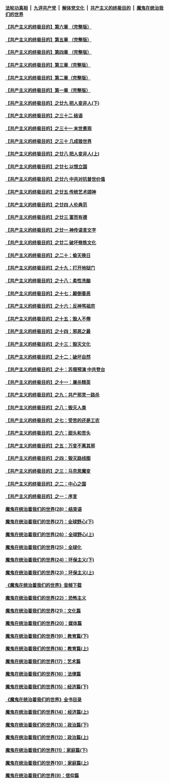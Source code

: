 

####  [法轮功真相](../../../../basic/blob/master/README.md?t=06231202) &nbsp;|&nbsp; [九评共产党](../../../../9ping.md/blob/master/README.md?t=06231202) &nbsp;|&nbsp; [解体党文化](../../../../jtdwh.md/blob/master/README.md?t=06231202)  &nbsp;|&nbsp; [共产主义的终极目的](../../../../gczydzjmd.md/blob/master/README.md?t=06231202) &nbsp;|&nbsp; [魔鬼在统治我们的世界](../../../../mgztzwmdsj.md/blob/master/README.md?t=06231202) 

#### [【共产主义的终极目的】第六章 （完整版）](../pages/nsc422/n11428913.md?t=06231202) 

#### [【共产主义的终极目的】第五章 （完整版）](../pages/nsc422/n11428912.md?t=06231202) 

#### [【共产主义的终极目的】第四章 （完整版）](../pages/nsc422/n11428907.md?t=06231202) 

#### [【共产主义的终极目的】第三章（完整版）](../pages/nsc422/n11428848.md?t=06231202) 

#### [【共产主义的终极目的】第二章（完整版）](../pages/nsc422/n11428831.md?t=06231202) 

#### [【共产主义的终极目的】第一章（完整版）](../pages/nsc422/n11417651.md?t=06231202) 

#### [【共产主义的终极目的】之廿九 把人变非人(下)](../pages/nsc422/n11344140.md?t=06231202) 

#### [【共产主义的终极目的】之三十二 结语](../pages/nsc422/n11360535.md?t=06231202) 

#### [【共产主义的终极目的】之三十一 末世景观](../pages/nsc422/n11351129.md?t=06231202) 

#### [【共产主义的终极目的】之三十 几成狼世界](../pages/nsc422/n11348280.md?t=06231202) 

#### [【共产主义的终极目的】之廿八 把人变非人(上)](../pages/nsc422/n11340492.md?t=06231202) 

#### [【共产主义的终极目的】之廿七 以恨立国](../pages/nsc422/n11336944.md?t=06231202) 

#### [【共产主义的终极目的】之廿六 中共对抗普世价值](../pages/nsc422/n11324785.md?t=06231202) 

#### [【共产主义的终极目的】之廿五 传统艺术颂神](../pages/nsc422/n11296396.md?t=06231202) 

#### [【共产主义的终极目的】之廿四 人伦典范](../pages/nsc422/n11296397.md?t=06231202) 

#### [【共产主义的终极目的】之廿三 富而有德](../pages/nsc422/n11283598.md?t=06231202) 

#### [【共产主义的终极目的】之廿一 神传语言文字](../pages/nsc422/n11263265.md?t=06231202) 

#### [【共产主义的终极目的】之廿二 破坏修炼文化](../pages/nsc422/n11245728.md?t=06231202) 

#### [【共产主义的终极目的】之二十：偷天换日](../pages/nsc422/n11238846.md?t=06231202) 

#### [【共产主义的终极目的】之十九：打开地狱门](../pages/nsc422/n11206376.md?t=06231202) 

#### [【共产主义的终极目的】之十八：柔性洗脑](../pages/nsc422/n11199994.md?t=06231202) 

#### [【共产主义的终极目的】之十七：颠倒善恶](../pages/nsc422/n11179782.md?t=06231202) 

#### [【共产主义的终极目的】之十六：反神骂祖宗](../pages/nsc422/n11166798.md?t=06231202) 

#### [【共产主义的终极目的】之十五：毁人不倦](../pages/nsc422/n11166792.md?t=06231202) 

#### [【共产主义的终极目的】之十四：邪恶之最](../pages/nsc422/n11150249.md?t=06231202) 

#### [【共产主义的终极目的】之十三：毁灭文化](../pages/nsc422/n11135227.md?t=06231202) 

#### [【共产主义的终极目的】之十二：破坏自然](../pages/nsc422/n11135214.md?t=06231202) 

#### [【共产主义的终极目的】之十：苏俄预演 中共登台](../pages/nsc422/n11118424.md?t=06231202) 

#### [【共产主义的终极目的】之十一：屠杀精英](../pages/nsc422/n11118442.md?t=06231202) 

#### [【共产主义的终极目的】之九：共产邪灵一路杀](../pages/nsc422/n11114139.md?t=06231202) 

#### [【共产主义的终极目的】之八：毁灭人类](../pages/nsc422/n11108503.md?t=06231202) 

#### [【共产主义的终极目的】之七：受苦的还是工农](../pages/nsc422/n11101809.md?t=06231202) 

#### [【共产主义的终极目的】之六：甜头和苦头](../pages/nsc422/n11096971.md?t=06231202) 

#### [【共产主义的终极目的】之五：万变不离其邪](../pages/nsc422/n11091285.md?t=06231202) 

#### [【共产主义的终极目的】之四：毁灭路线图](../pages/nsc422/n11086284.md?t=06231202) 

#### [【共产主义的终极目的】之三：马克思魔变](../pages/nsc422/n11061941.md?t=06231202) 

#### [【共产主义的终极目的】之二：中心之国](../pages/nsc422/n11047728.md?t=06231202) 

#### [【共产主义的终极目的】之一：序言](../pages/nsc422/n11086077.md?t=06231202) 

#### [魔鬼在统治着我们的世界(28)：结束语](../pages/nsc422/n10936246.md?t=06231202) 

#### [魔鬼在统治着我们的世界(27)：全球野心(下)](../pages/nsc422/n10928319.md?t=06231202) 

#### [魔鬼在统治着我们的世界(26)：全球野心(上)](../pages/nsc422/n10900318.md?t=06231202) 

#### [魔鬼在统治着我们的世界(25)：全球化](../pages/nsc422/n10788205.md?t=06231202) 

#### [魔鬼在统治着我们的世界(24)：环保主义(下)](../pages/nsc422/n10695307.md?t=06231202) 

#### [魔鬼在统治着我们的世界(23)：环保主义(上)](../pages/nsc422/n10688613.md?t=06231202) 

#### [《魔鬼在统治着我们的世界》音频下载](../pages/nsc422/n10635553.md?t=06231202) 

#### [魔鬼在统治着我们的世界(22)：恐怖主义](../pages/nsc422/n10614727.md?t=06231202) 

#### [魔鬼在统治着我们的世界(21)：文化篇](../pages/nsc422/n10597706.md?t=06231202) 

#### [魔鬼在统治着我们的世界(20)：媒体篇](../pages/nsc422/n10586579.md?t=06231202) 

#### [魔鬼在统治着我们的世界(19)：教育篇(下)](../pages/nsc422/n10564808.md?t=06231202) 

#### [魔鬼在统治着我们的世界(18)：教育篇(上)](../pages/nsc422/n10526970.md?t=06231202) 

#### [魔鬼在统治着我们的世界(17)：艺术篇](../pages/nsc422/n10499093.md?t=06231202) 

#### [魔鬼在统治着我们的世界(16)：法律篇](../pages/nsc422/n10485969.md?t=06231202) 

#### [魔鬼在统治着我们的世界(15)：经济篇(下)](../pages/nsc422/n10469975.md?t=06231202) 

#### [《魔鬼在统治着我们的世界》全书目录](../pages/nsc422/n10464261.md?t=06231202) 

#### [魔鬼在统治着我们的世界(14)：经济篇(上)](../pages/nsc422/n10457370.md?t=06231202) 

#### [魔鬼在统治着我们的世界(13)：政治篇(下)](../pages/nsc422/n10448270.md?t=06231202) 

#### [魔鬼在统治着我们的世界(12)：政治篇(上)](../pages/nsc422/n10444576.md?t=06231202) 

#### [魔鬼在统治着我们的世界(11)：家庭篇(下)](../pages/nsc422/n10440961.md?t=06231202) 

#### [魔鬼在统治着我们的世界(10)：家庭篇(上)](../pages/nsc422/n10435448.md?t=06231202) 

#### [魔鬼在统治着我们的世界(9)：信仰篇](../pages/nsc422/n10432159.md?t=06231202) 

